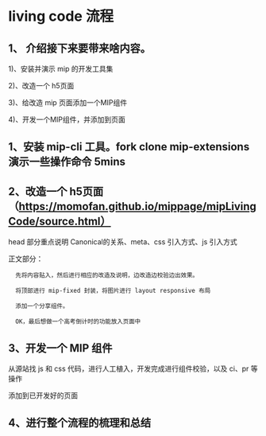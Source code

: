 # living code 流程

## 1、 介绍接下来要带来啥内容。

  1)、安装并演示 mip 的开发工具集
  
  2)、改造一个 h5页面
  
  3)、给改造 mip 页面添加一个MIP组件
  
  4)、开发一个MIP组件，并添加到页面
    

## 1、安装 mip-cli 工具。fork clone mip-extensions 演示一些操作命令 5mins

## 2、改造一个 h5页面（https://momofan.github.io/mippage/mipLivingCode/source.html）
  head 部分重点说明 Canonical的关系、meta、css 引入方式、js 引入方式
  
  正文部分：
  
      先将内容贴入，然后进行相应的改造及说明，边改造边校验边出效果。
      
      将顶部进行 mip-fixed 封装，将图片进行 layout responsive 布局 
      
      添加一个分享组件。
      
      OK，最后想做一个高考倒计时的功能放入页面中

## 3、开发一个 MIP 组件

   从源站找 js 和 css 代码，进行人工植入，开发完成进行组件校验，以及 ci、pr 等操作
   
   添加到已开发好的页面
   
## 4、进行整个流程的梳理和总结
